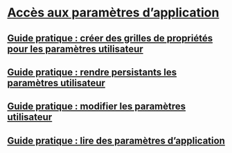 # [Accès aux paramètres d’application](accessing-application-settings.md)
## [Guide pratique : créer des grilles de propriétés pour les paramètres utilisateur](how-to-create-property-grids-for-user-settings.md)
## [Guide pratique : rendre persistants les paramètres utilisateur](how-to-persist-user-settings.md)
## [Guide pratique : modifier les paramètres utilisateur](how-to-change-user-settings.md)
## [Guide pratique : lire des paramètres d’application](how-to-read-application-settings.md)